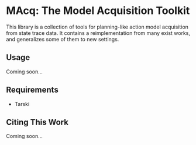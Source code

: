 # MAcq: The Model Acquisition Toolkit

This library is a collection of tools for planning-like action model acquisition from state trace data. It contains a reimplementation from many exist works, and generalizes some of them to new settings.

## Usage
Coming soon...

## Requirements

* Tarski

## Citing This Work
Coming soon...
